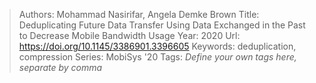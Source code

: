 > Authors: Mohammad Nasirifar, Angela Demke Brown
> Title: Deduplicating Future Data Transfer Using Data Exchanged in the Past to Decrease Mobile Bandwidth Usage
> Year: 2020
> Url: https://doi.org/10.1145/3386901.3396605
> Keywords: deduplication, compression
> Series: MobiSys '20
> Tags: *Define your own tags here, separate by comma*